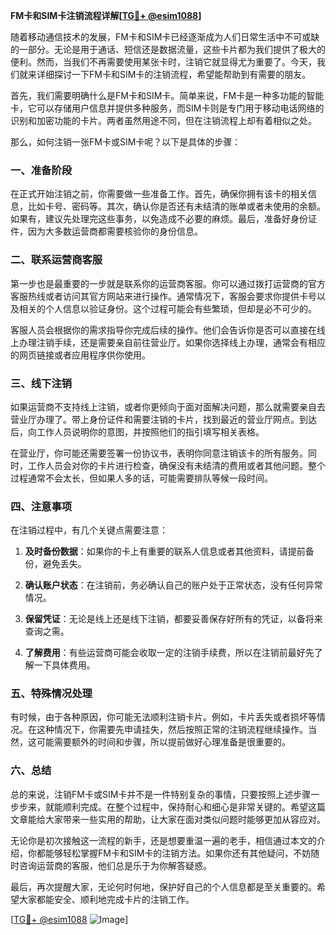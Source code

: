 **FM卡和SIM卡注销流程详解[[TG💪+ @esim1088](https://t.me/s/esim1088)]**

随着移动通信技术的发展，FM卡和SIM卡已经逐渐成为人们日常生活中不可或缺的一部分。无论是用于通话、短信还是数据流量，这些卡片都为我们提供了极大的便利。然而，当我们不再需要使用某张卡时，注销它就显得尤为重要了。今天，我们就来详细探讨一下FM卡和SIM卡的注销流程，希望能帮助到有需要的朋友。

首先，我们需要明确什么是FM卡和SIM卡。简单来说，FM卡是一种多功能的智能卡，它可以存储用户信息并提供多种服务，而SIM卡则是专门用于移动电话网络的识别和加密功能的卡片。两者虽然用途不同，但在注销流程上却有着相似之处。

那么，如何注销一张FM卡或SIM卡呢？以下是具体的步骤：

### **一、准备阶段**

在正式开始注销之前，你需要做一些准备工作。首先，确保你拥有该卡的相关信息，比如卡号、密码等。其次，确认你是否还有未结清的账单或者未使用的余额。如果有，建议先处理完这些事务，以免造成不必要的麻烦。最后，准备好身份证件，因为大多数运营商都需要核验你的身份信息。

### **二、联系运营商客服**

第一步也是最重要的一步就是联系你的运营商客服。你可以通过拨打运营商的官方客服热线或者访问其官方网站来进行操作。通常情况下，客服会要求你提供卡号以及相关的个人信息以验证身份。这个过程可能会有些繁琐，但却是必不可少的。

客服人员会根据你的需求指导你完成后续的操作。他们会告诉你是否可以直接在线上办理注销手续，还是需要亲自前往营业厅。如果你选择线上办理，通常会有相应的网页链接或者应用程序供你使用。

### **三、线下注销**

如果运营商不支持线上注销，或者你更倾向于面对面解决问题，那么就需要亲自去营业厅办理了。带上身份证件和需要注销的卡片，找到最近的营业厅网点。到达后，向工作人员说明你的意图，并按照他们的指引填写相关表格。

在营业厅，你可能还需要签署一份协议书，表明你同意注销该卡的所有服务。同时，工作人员会对你的卡片进行检查，确保没有未结清的费用或者其他问题。整个过程通常不会太长，但如果人多的话，可能需要排队等候一段时间。

### **四、注意事项**

在注销过程中，有几个关键点需要注意：

1. **及时备份数据**：如果你的卡上有重要的联系人信息或者其他资料，请提前备份，避免丢失。
   
2. **确认账户状态**：在注销前，务必确认自己的账户处于正常状态，没有任何异常情况。

3. **保留凭证**：无论是线上还是线下注销，都要妥善保存好所有的凭证，以备将来查询之需。

4. **了解费用**：有些运营商可能会收取一定的注销手续费，所以在注销前最好先了解一下具体费用。

### **五、特殊情况处理**

有时候，由于各种原因，你可能无法顺利注销卡片。例如，卡片丢失或者损坏等情况。在这种情况下，你需要先申请挂失，然后按照正常的注销流程继续操作。当然，这可能需要额外的时间和步骤，所以提前做好心理准备是很重要的。

### **六、总结**

总的来说，注销FM卡或SIM卡并不是一件特别复杂的事情，只要按照上述步骤一步步来，就能顺利完成。在整个过程中，保持耐心和细心是非常关键的。希望这篇文章能给大家带来一些实用的帮助，让大家在面对类似问题时能够更加从容应对。

无论你是初次接触这一流程的新手，还是想要重温一遍的老手，相信通过本文的介绍，你都能够轻松掌握FM卡和SIM卡的注销方法。如果你还有其他疑问，不妨随时咨询运营商的客服，他们总是乐于为你解答疑惑。

最后，再次提醒大家，无论何时何地，保护好自己的个人信息都是至关重要的。希望大家都能安全、顺利地完成卡片的注销工作。

[[TG💪+ @esim1088](https://t.me/s/esim1088) ![Image](https://i.postimg.cc/4NQfJmqS/Snipaste-2025-05-13-00-14-12.png)]